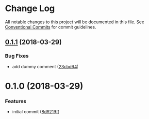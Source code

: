 # Change Log

All notable changes to this project will be documented in this file.
See [Conventional Commits](https://conventionalcommits.org) for commit guidelines.

<a name="0.1.1"></a>
## [0.1.1](https://github.com/gabrielrtakeda/dummy-lerna/compare/v0.1.0...v0.1.1) (2018-03-29)


### Bug Fixes

* add dummy comment ([23cbd64](https://github.com/gabrielrtakeda/dummy-lerna/commit/23cbd64))




<a name="0.1.0"></a>
# 0.1.0 (2018-03-29)


### Features

* initial commit ([8d9219f](https://github.com/gabrielrtakeda/dummy-lerna/commit/8d9219f))
